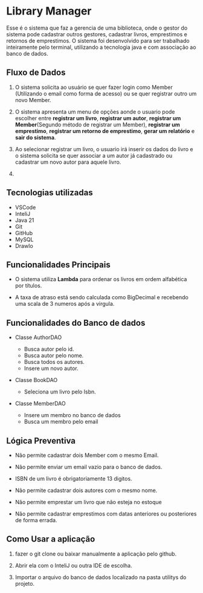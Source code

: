 # Library Manager

Esse é o sistema que faz a gerencia de uma biblioteca, onde o gestor do sistema pode cadastrar outros gestores, cadastrar livros, emprestimos e retornos de emprestimos. O sistema foi desenvolvido para ser trabalhado inteiramente pelo terminal, utilizando a tecnologia java e com associação ao banco de dados.

## Fluxo de Dados

1. O sistema solicita ao usuário se quer fazer login como Member (Utilizando o email como forma de acesso) ou se quer registrar outro um novo Member.

2. O sistema apresenta um menu de opções aonde o usuario pode escolher entre **registrar um livro**, **registrar um autor**, **registrar um Member**(Segundo método de registrar um Member), **registrar um emprestimo**, **registrar um retorno de emprestimo**, **gerar um relatório** e **sair do sistema**.

3. Ao selecionar registrar um livro, o usuario irá inserir os dados do livro e o sistema solicita se quer associar a um autor já cadastrado ou cadastrar um novo autor para aquele livro.

4. 

## Tecnologias utilizadas

- VSCode
- InteliJ
- Java 21
- Git
- GitHub
- MySQL
- DrawIo

## Funcionalidades Principais

- O sistema utiliza **Lambda** para ordenar os livros em ordem alfabética por títulos.

- A taxa de atraso está sendo calculada como BigDecimal e recebendo uma scala de 3 numeros após a virgula.

## Funcionalidades do Banco de dados

- Classe AuthorDAO
    - Busca autor pelo id.
    - Busca autor pelo nome.
    - Busca todos os autores.
    - Insere um novo autor.

- Classe BookDAO 
    - Seleciona um livro pelo Isbn.

- Classe MemberDAO
    - Insere um membro no banco de dados
    - Busca um membro pelo email

## Lógica Preventiva

- Não permite cadastrar dois Member com o mesmo Email.

- Não permite enviar um email vazio para o banco de dados.

- ISBN de um livro é obrigatoriamente 13 digitos.

- Não permite cadastrar dois autores com o mesmo nome.

- Não permite emprestar um livro que não esteja no estoque

- Não permite cadastrar emprestimos com datas anteriores ou posteriores de forma errada. 

## Como Usar a aplicação

1. fazer o git clone ou baixar manualmente a aplicação pelo github.

2. Abrir ela com o InteliJ ou outra IDE de escolha.

3. Importar o arquivo do banco de dados localizado na pasta utilitys do projeto.
